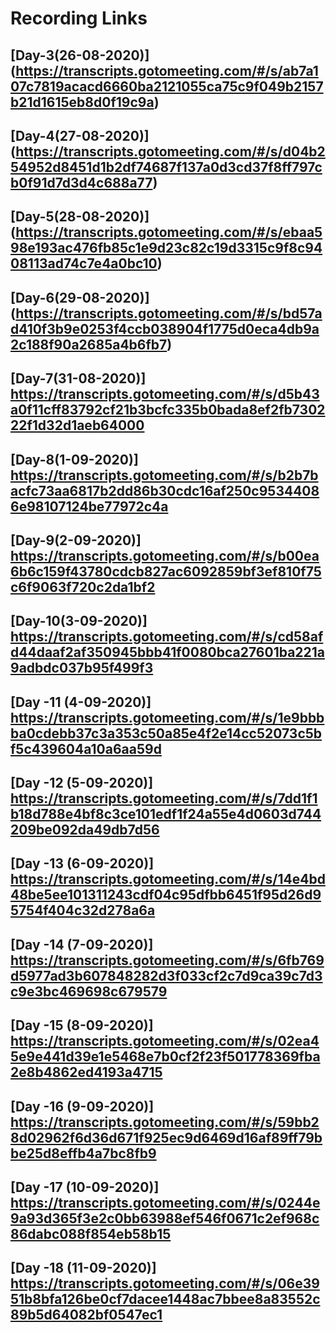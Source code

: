 # Recording Links 
## [Day-3(26-08-2020)] (https://transcripts.gotomeeting.com/#/s/ab7a107c7819acacd6660ba2121055ca75c9f049b2157b21d1615eb8d0f19c9a)
## [Day-4(27-08-2020)] (https://transcripts.gotomeeting.com/#/s/d04b254952d8451d1b2df74687f137a0d3cd37f8ff797cb0f91d7d3d4c688a77)
## [Day-5(28-08-2020)] (https://transcripts.gotomeeting.com/#/s/ebaa598e193ac476fb85c1e9d23c82c19d3315c9f8c9408113ad74c7e4a0bc10)
## [Day-6(29-08-2020)] (https://transcripts.gotomeeting.com/#/s/bd57ad410f3b9e0253f4ccb038904f1775d0eca4db9a2c188f90a2685a4b6fb7)
## [Day-7(31-08-2020)] https://transcripts.gotomeeting.com/#/s/d5b43a0f11cff83792cf21b3bcfc335b0bada8ef2fb730222f1d32d1aeb64000
## [Day-8(1-09-2020)] https://transcripts.gotomeeting.com/#/s/b2b7bacfc73aa6817b2dd86b30cdc16af250c95344086e98107124be77972c4a
## [Day-9(2-09-2020)] https://transcripts.gotomeeting.com/#/s/b00ea6b6c159f43780cdcb827ac6092859bf3ef810f75c6f9063f720c2da1bf2
## [Day-10(3-09-2020)] https://transcripts.gotomeeting.com/#/s/cd58afd44daaf2af350945bbb41f0080bca27601ba221a9adbdc037b95f499f3
## [Day -11 (4-09-2020)] https://transcripts.gotomeeting.com/#/s/1e9bbbba0cdebb37c3a353c50a85e4f2e14cc52073c5bf5c439604a10a6aa59d
## [Day -12 (5-09-2020)] https://transcripts.gotomeeting.com/#/s/7dd1f1b18d788e4bf8c3ce101edf1f24a55e4d0603d744209be092da49db7d56
## [Day -13 (6-09-2020)] https://transcripts.gotomeeting.com/#/s/14e4bd48be5ee101311243cdf04c95dfbb6451f95d26d95754f404c32d278a6a
## [Day -14 (7-09-2020)] https://transcripts.gotomeeting.com/#/s/6fb769d5977ad3b607848282d3f033cf2c7d9ca39c7d3c9e3bc469698c679579
## [Day -15 (8-09-2020)] https://transcripts.gotomeeting.com/#/s/02ea45e9e441d39e1e5468e7b0cf2f23f501778369fba2e8b4862ed4193a4715
## [Day -16 (9-09-2020)] https://transcripts.gotomeeting.com/#/s/59bb28d02962f6d36d671f925ec9d6469d16af89ff79bbe25d8effb4a7bc8fb9
## [Day -17 (10-09-2020)] https://transcripts.gotomeeting.com/#/s/0244e9a93d365f3e2c0bb63988ef546f0671c2ef968c86dabc088f854eb58b15
## [Day -18 (11-09-2020)] https://transcripts.gotomeeting.com/#/s/06e3951b8bfa126be0cf7dacee1448ac7bbee8a83552c89b5d64082bf0547ec1

